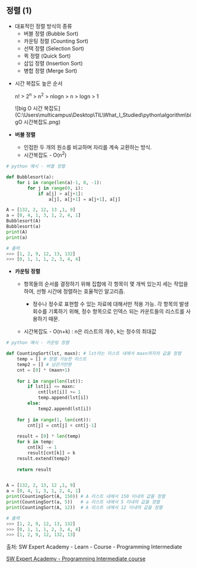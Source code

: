 ## 정렬 (1)

- 대표적인 정렬 방식의 종류
  - 버블 정렬 (Bubble Sort)
  - 카운팅 정렬 (Counting Sort)
  - 선택 정렬 (Selection Sort)
  - 퀵 정렬 (Quick Sort)
  - 삽입 정렬 (Insertion Sort)
  - 병합 정렬 (Merge Sort)



* 시간 복잡도 높은 순서

  n! > 2<sup>n</sup> > n<sup>2</sup> > nlogn > n > logn > 1

  ![big O 시간 복잡도](C:\Users\multicampus\Desktop\TIL\What_I_Studied\python\algorithm\bigO 시간복잡도.png)



* <strong>버블 정렬</strong>
  * 인접한 두 개의 원소를 비교하며 자리를 계속 교환하는 방식.
  * 시간복잡도 - O(n<sup>2</sup>)

```python
# python 예시 - 버블 정렬

def Bubblesort(a):
    for i in range(len(a)-1, 0, -1):
        for j in range(0, i):
            if a[j] > a[j+1]:
                a[j], a[j+1] = a[j+1], a[j]

A = [132, 2, 12, 13 ,1, 9]
a = [0, 4, 1, 3, 1, 2, 4, 1]
Bubblesort(A)
Bubblesort(a)
print(A)
print(a)

# 출력
>>> [1, 2, 9, 12, 13, 132]
>>> [0, 1, 1, 1, 2, 3, 4, 4]
```





- <strong>카운팅 정렬</strong>

  - 항목들의 순서를 결정하기 위해 집합에 각 항목이 몇 개씩 있는지 세는 작업을 하여, 선형 시간에 정렬하는 효율적인 알고리즘.
    - 정수나 정수로 표현할 수 있는 자료에 대해서만 적용 가능. 각 항목의 발생 회수를 기록하기 위해, 정수 항목으로 인덱스 되는 카운트들의 리스트를 사용하기 때문.

  - 시간복잡도 - O(n+k) : n은 리스트의 개수, k는 정수의 최대값

```python
# python 예시 - 카운팅 정렬

def CountingSort(lst, maxn): # lst라는 리스트 내에서 maxn까지의 값을 정렬
    temp = [] # 정렬 가능한 리스트
    temp2 = [] # 남은거반환
    cnt = [0] * (maxn+1)
    
    for i in range(len(lst)):
        if lst[i] <= maxn:
            cnt[lst[i]] += 1
            temp.append(lst[i])
        else:
            temp2.append(lst[i])
    
    for j in range(1, len(cnt)):
        cnt[j] = cnt[j] + cnt[j-1]
    
    result = [0] * len(temp)
    for k in temp:
        cnt[k] -= 1
        result[cnt[k]] = k
    result.extend(temp2)
    
    return result


A = [132, 2, 13, 12 ,1, 9]
a = [0, 4, 1, 3, 1, 2, 4, 1]
print(CountingSort(A, 150)) # A 리스트 내에서 150 이내의 값을 정렬
print(CountingSort(a, 5))	# a 리스트 내에서 5 이내의 값을 정렬
print(CountingSort(A, 12))	# A 리스트 내에서 12 이내의 값을 정렬

# 출력
>>> [1, 2, 9, 12, 13, 132]
>>> [0, 1, 1, 1, 2, 3, 4, 4]
>>> [1, 2, 9, 12, 132, 13]
```





출처: SW Expert Academy - Learn - Course - Programming Intermediate

[SW Expert Academy - Programming Intermediate course](https://swexpertacademy.com/main/learn/course/subjectList.do?courseId=AVuPDN86AAXw5UW6)